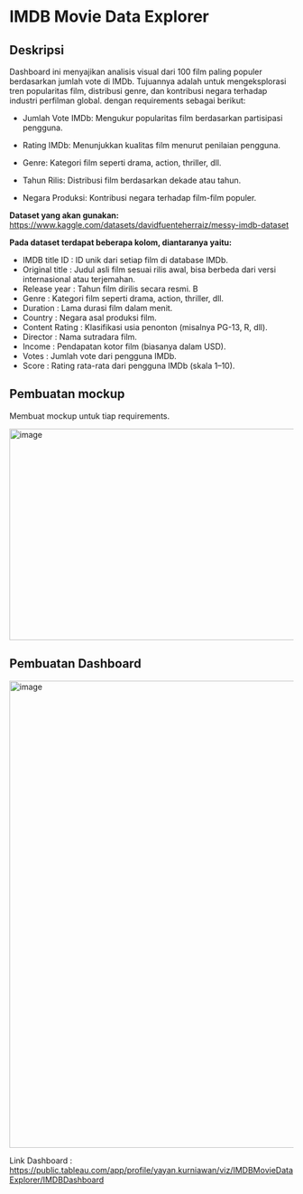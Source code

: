 # IMDB Movie Data Explorer

## Deskripsi 
Dashboard ini menyajikan analisis visual dari 100 film paling populer berdasarkan jumlah vote di IMDb. Tujuannya adalah untuk mengeksplorasi tren popularitas film, distribusi genre, dan kontribusi negara terhadap industri perfilman global. dengan requirements sebagai berikut:

- Jumlah Vote IMDb: Mengukur popularitas film berdasarkan partisipasi pengguna.

- Rating IMDb: Menunjukkan kualitas film menurut penilaian pengguna.

- Genre: Kategori film seperti drama, action, thriller, dll.

- Tahun Rilis: Distribusi film berdasarkan dekade atau tahun.

- Negara Produksi: Kontribusi negara terhadap film-film populer.

**Dataset yang akan gunakan:**
https://www.kaggle.com/datasets/davidfuenteherraiz/messy-imdb-dataset

**Pada dataset terdapat beberapa kolom, diantaranya yaitu:**


- IMDB title ID :	ID unik dari setiap film di database IMDb. 
- Original title	: Judul asli film sesuai rilis awal, bisa berbeda dari versi internasional atau terjemahan.
- Release year :	Tahun film dirilis secara resmi. B
- Genre :	Kategori film seperti drama, action, thriller, dll. 
- Duration :	Lama durasi film dalam menit.
- Country :	Negara asal produksi film.
- Content Rating	: Klasifikasi usia penonton (misalnya PG-13, R, dll). 
- Director :	Nama sutradara film. 
- Income :	Pendapatan kotor film (biasanya dalam USD). 
- Votes :	Jumlah vote dari pengguna IMDb. 
- Score	: Rating rata-rata dari pengguna IMDb (skala 1–10).

## Pembuatan mockup

Membuat mockup untuk tiap requirements.

<img width="614" height="374" alt="image" src="https://github.com/user-attachments/assets/ccea2d82-c633-469b-b99f-0b3639933b4b" />

## Pembuatan Dashboard

<img width="1500" height="826" alt="image" src="https://github.com/user-attachments/assets/f5d9e74a-bdb4-4098-a534-fbcbaf4f62cb" />

Link Dashboard : https://public.tableau.com/app/profile/yayan.kurniawan/viz/IMDBMovieDataExplorer/IMDBDashboard
